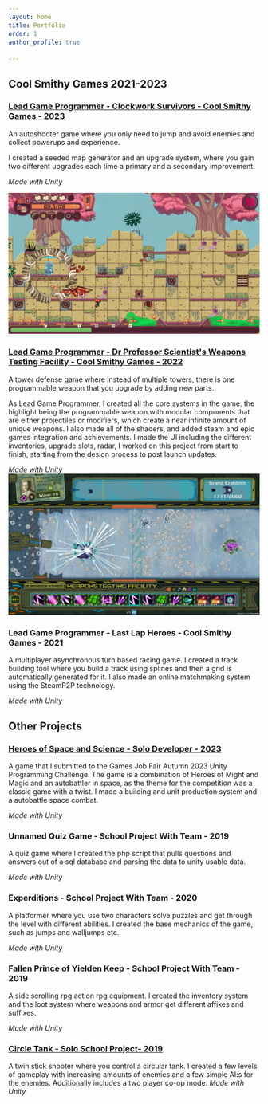 ```yaml
---
layout: home
title: Portfolio
order: 1
author_profile: true

---
```


<h2> Cool Smithy Games 2021-2023</h2>


<h3 id="clockwork-survivors"> <a href="https://store.steampowered.com/app/2062390/Clockwork_Survivors">Lead Game Programmer - Clockwork Survivors - Cool Smithy Games - 2023</a></h3>
An autoshooter game where you only need to jump and avoid enemies and collect powerups and experience.

I created a seeded map generator and an upgrade system, where you gain two different upgrades each time a primary and a secondary improvement.


*Made with Unity*

<img title="Screenshot" alt="Alt text" src="/assets/images/ClockworkScreenshot.jpg">

<h3 id="dps"> <a href="https://store.steampowered.com/app/1894320/Dr_Professor_Scientists_Weapons_Testing_Facility/">Lead Game Programmer - Dr Professor Scientist's Weapons Testing Facility - Cool Smithy Games - 2022</a></h3>

A tower defense game where instead of multiple towers, there is one programmable weapon that you upgrade by adding new parts. 

As Lead Game Programmer, I created all the core systems in the game, the highlight being the programmable weapon with modular components that are either projectiles or modifiers, which create a near infinite amount of unique weapons. I also made all of the shaders, and added steam and epic games integration and achievements. I made the UI including the different inventories, upgrade slots, radar, I worked on this project from start to finish, starting from the design process to post launch updates. 


*Made with Unity*
<img title="Screenshot" alt="DPSWTF screenshot" src="/assets/images/DPSScreenshot.jpg">


<h3 id="llh"> Lead Game Programmer - Last Lap Heroes - Cool Smithy Games - 2021</h3>

A multiplayer asynchronous turn based racing game. I created a track building tool where you build a track using splines and then a grid is automatically generated for it. 
I also made an online matchmaking system using the SteamP2P technology.


*Made with Unity*

<h2> Other Projects </h2>
<h3 id="hoss"> <a href="https://paoran.itch.io/homminspace"> Heroes of Space and Science - Solo Developer - 2023</a></h3>

A game that I submitted to the Games Job Fair Autumn 2023 Unity Programming Challenge. The game is a combination of Heroes of Might and Magic and an autobattler in space, as the theme for the competition was a classic game with a twist. I made a building and unit production system and a autobattle space combat.


*Made with Unity*

<h3 id="quiz"> Unnamed Quiz Game - School Project With Team - 2019</h3>

A quiz game where I created the php script that pulls questions and answers out of a sql database and parsing the data to unity usable data.


*Made with Unity*
<h3 id="quiz"> 
Experditions - School Project With Team - 2020</h3>

A platformer where you use two characters solve puzzles and get through the level with different abilities. I created the base mechanics of the game, such as jumps and walljumps etc.

*Made with Unity*
<h3 id="quiz"> Fallen Prince of Yielden Keep - School Project With Team - 2019</h3>

A side scrolling rpg action rpg equipment. I created the inventory system and the loot system where weapons and armor get different affixes and suffixes.

*Made with Unity*
<h3 id="quiz"> <a href="https://paoran.itch.io/circle-tank-rise-of-the-squares">Circle Tank - Solo School Project- 2019</a></h3>

A twin stick shooter where you control a circular tank. I created a few levels of gameplay with increasing amounts of enemies and a few simple AI:s for the enemies. Additionally includes a two player co-op mode.
*Made with Unity*